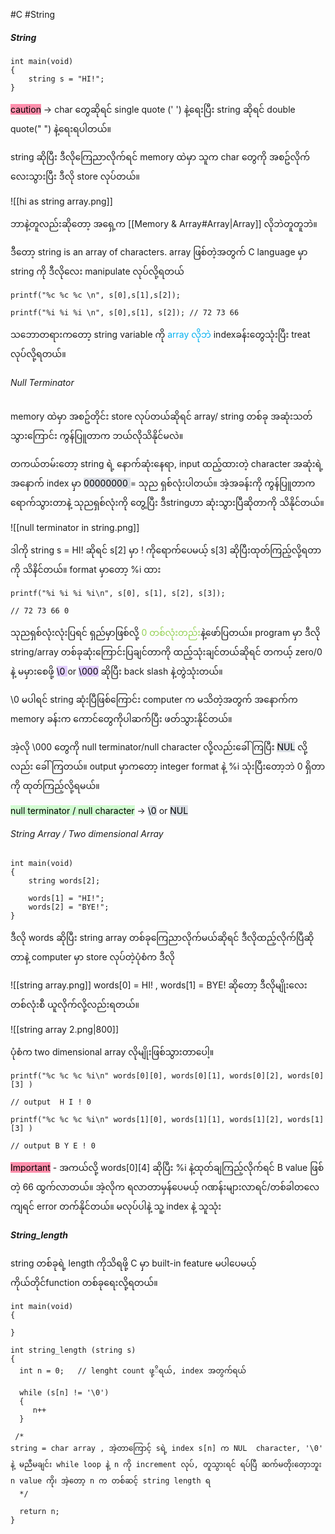 #C #String

##### String

```
int main(void)
{
	string s = "HI!";
}

```

<mark style="background: #FF5582A6;">caution</mark> -> char တွေဆိုရင် single quote (' ') နဲ့ရေးပြီး string ဆိုရင် double quote(" ") နဲ့ရေးရပါတယ်။

string ဆိုပြီး ဒီလိုကြေညာလိုက်ရင် memory ထဲမှာ သူက char တွေကို အစဥ်လိုက်လေးသွားပြီး ဒီလို store လုပ်တယ်။

![[hi as string array.png]]

ဘာနဲ့တူလည်းဆိုတော့ အရှေ့က [[Memory & Array#Array|Array]] လိုဘဲတူတူဘဲ။

ဒီတော့ string is an array of characters.
array ဖြစ်တဲ့အတွက် C language မှာ string ကို ဒီလိုလေး ‌manipulate လုပ်လို့ရတယ်

```
printf("%c %c %c \n", s[0],s[1],s[2]);

printf("%i %i %i \n", s[0],s[1], s[2]); // 72 73 66
```
သဘောတရားကတော့ string variable ကို <span style="color:rgb(0, 176, 240)">array လိုဘဲ</span> indexခန်းတွေသုံးပြီး treat လုပ်လို့ရတယ်။

###### Null Terminator

memory ထဲမှာ အစဥ်တိုင်း store လုပ်တယ်ဆိုရင် array/ string တစ်ခု အဆုံးသတ်သွားကြောင်း ကွန်ပြူတာက ဘယ်လိုသိနိုင်မလဲ။

တကယ်တမ်းတော့ string ရဲ့ နောက်ဆုံးနေရာ, input ထည့်ထားတဲ့ character အဆုံးရဲ့ အနောက် index မှာ
<mark style="background: #CACFD9A6;">00000000 </mark> = သုည ရှစ်လုံးပါတယ်။ အဲ့အခန်းကို ကွန်ပြူတာကရောက်သွားတာနဲ့ သုညရှစ်လုံးကို တွေ့ပြီး ဒီstringဟာ ဆုံးသွားပြီဆိုတာကို သိနိုင်တယ်။

![[null terminator in string.png]]

ဒါကို string s = HI! ဆိုရင် s\[2] မှာ \! ကိုရောက်ပေမယ့် s\[3] ဆိုပြီးထုတ်ကြည့်လို့ရတာကို သိနိင်တယ်။ format မှာတော့ %i ထား

```
printf("%i %i %i %i\n", s[0], s[1], s[2], s[3]); 

// 72 73 66 0
```

သုညရှစ်လုံးလုံးပြရင် ရှည်မှာဖြစ်လို့ <span style="color:rgb(146, 208, 80)">0 တစ်လုံးတည်း</span>နဲ့ဖော်ပြတယ်။ program မှာ ဒီလို string/array တစ်ခုဆုံးကြောင်းပြချင်တာကို ထည့်သုံးချင်တယ်ဆိုရင် တကယ့် zero/0 နဲ့ မမှားစေဖို့ <mark style="background: #D2B3FFA6;">\0 </mark> or <mark style="background: #D2B3FFA6;">\000</mark> ဆိုပြီး back slash နဲ့တွဲသုံးတယ်။

\\0 မပါရင် string ဆုံးပြီဖြစ်ကြောင်း computer က မသိတဲ့အတွက် အနောက်က memory ခန်းက ကောင်တွေကိုပါဆက်ပြီး ဖတ်သွားနိုင်တယ်။

အဲ့လို \\000 တွေကို null terminator/null character လို့လည်းခေါ်ကြပြီး <mark style="background: #CACFD9A6;">NUL</mark> လို့လည်း ခေါ်ကြတယ်။ output မှာကတော့ integer format  နဲ့ %i သုံးပြီးတော့ဘဲ 0 ရှိတာကို ထုတ်ကြည့်လို့ရမယ်။

<mark style="background: #BBFABBA6;">null terminator / null character</mark> -> <mark style="background: #CACFD9A6;">\0</mark> or <mark style="background: #CACFD9A6;">NUL</mark>

###### String Array / Two dimensional Array

```
int main(void)
{
	string words[2];

	words[1] = "HI!";
	words[2] = "BYE!";
}
```

ဒီလို ‌words ဆိုပြီး string array တစ်ခုကြေညာလိုက်မယ်ဆိုရင် ဒီလိုထည့်လိုက်ပြီဆိုတာနဲ့ computer မှာ store လုပ်တဲ့ပုံစံက ဒီလို

![[string array.png]]
words\[0] = HI! , words\[1] = BYE! ဆိုတော့ ဒီလိုမျိုးလေး တစ်လုံးစီ ယူလိုက်လို့လည်းရတယ်။

![[string array 2.png|800]]

ပုံစံက two dimensional array လိုမျိုးဖြစ်သွားတာပေါ့။
```
printf("%c %c %c %i\n" words[0][0], words[0][1], words[0][2], words[0][3] ) 

// output  H I ! 0

printf("%c %c %c %i\n" words[1][0], words[1][1], words[1][2], words[1][3] )

// output B Y E ! 0

```

<mark style="background: #FF5582A6;">Important</mark> - အကယ်လို့ words\[0]\[4] ဆိုပြီး %i နဲ့ထုတ်ချကြည့်လိုက်ရင် B value ဖြစ်တဲ့ 66 ထွက်လာတယ်။ အဲ့လိုက ရလာတာမှန်ပေမယ့် ဂဏန်းများလာရင်/တစ်ခါတလေကျရင် error တက်နိုင်တယ်။ မလုပ်ပါနဲ့ သူ့ index နဲ့ သူသုံး

##### String_length

string တစ်ခုရဲ့ length ကိုသိရဖို့ C မှာ built-in feature မပါပေမယ့် ကိုယ်တိုင်function တစ်ခု‌ရေးလို့ရတယ်။

```
int main(void)
{

}

int string_length (string s)
{
  int n = 0;   // lenght count ဖု့ိရယ်, index အတွက်ရယ် 

  while (s[n] != '\0')  
  {
	 n++ 
  }

 /* 
string = char array , အဲ့တာကြောင့် sရဲ့ index s[n] က NUL  character, '\0' နဲ့ မညီမချင်း while loop နဲ့ n ကို increment လုပ်, တူသွားရင် ရပ်ပြီ ဆက်မတိုးတေ့ာဘူး n value ကို၊ အဲ့တော့ n က တစ်ဆင့် string length ရ 
  */

  return n;
}


``` 